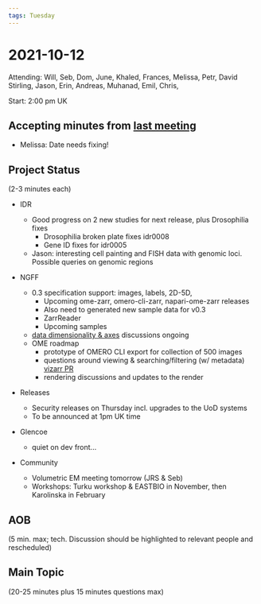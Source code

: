 ```yaml
---
tags: Tuesday
---
```


# 2021-10-12

Attending: Will, Seb, Dom, June, Khaled, Frances, Melissa, Petr, David Stirling, Jason, Erin, Andreas, Muhanad, Emil, Chris, 

Start: 2:00 pm UK

## Accepting minutes from [last meeting](https://github.com/ome/meeting-minutes)

- Melissa: Date needs fixing!


## Project Status

(2-3 minutes each)

- IDR
  - Good progress on 2 new studies for next release, plus Drosophilia fixes
    - Drosophilia broken plate fixes idr0008
    - Gene ID fixes for idr0005
  - Jason: interesting cell painting and FISH data with genomic loci. Possible queries on genomic regions

- NGFF
  - 0.3 specification support: images, labels, 2D-5D,
    - Upcoming ome-zarr, omero-cli-zarr, napari-ome-zarr releases
    - Also need to generated new sample data for v0.3
    - ZarrReader
    - Upcoming samples
  - [data dimensionality & axes](https://github.com/ome/ngff/issues/35) discussions ongoing
  - OME roadmap
    - prototype of OMERO CLI export for collection of 500 images
    - questions around viewing & searching/filtering (w/ metadata) [vizarr PR](https://github.com/hms-dbmi/vizarr/pull/124)
    - rendering discussions and updates to the render

- Releases
  - Security releases on Thursday incl. upgrades to the UoD systems
  - To be announced at 1pm UK time

- Glencoe
  - quiet on dev front...

- Community
  - Volumetric EM meeting tomorrow (JRS & Seb)
  - Workshops: Turku workshop & EASTBIO in November, then Karolinska in February

## AOB

(5 min. max; tech. Discussion should be highlighted to relevant people and rescheduled)

## Main Topic

(20-25 minutes plus 15 minutes questions max)
